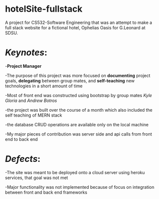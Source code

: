 # hotelSite-fullstack
A project for CS532-Software Engineering that was an attempt to make a full stack website for a fictional hotel, Ophelias Oasis for G.Leonard at SDSU.

# *Keynotes*:
-**Project Manager**

-The purpose of this project was more focused on **documenting** project goals, **delegating** between group mates, and **self-teaching** new technologies in a short amount of time

-Most of front end was constructed using bootstrap by group mates *Kyle Gloria* and *Andrew Botros*

-the project was built over the course of a month which also included the self teaching of MERN stack

-the database CRUD operations are available only on the local machine

-My major pieces of contribution was server side and api calls from front end to back end

# *Defects*:

-The site was meant to be deployed onto a cloud server using heroku services, that goal was not met

-Major functionality was not implemented because of focus on integration between front and back end frameworks

